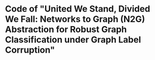 # Code of "United We Stand, Divided We Fall: Networks to Graph (N2G) Abstraction for Robust Graph Classification under Graph Label Corruption"
